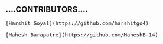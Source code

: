 <h2>....CONTRIBUTORS....</h2>
<pre>
[Harshit Goyal](https://github.com/harshitgo4) <br>
[Mahesh Barapatre](https://github.com/MaheshB-14)
